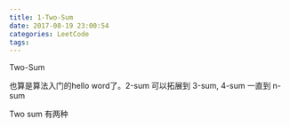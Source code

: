 ```yaml
---
title: 1-Two-Sum
date: 2017-08-19 23:00:54
categories: LeetCode
tags:
---
```


Two-Sum 

也算是算法入门的hello word了。2-sum 可以拓展到 3-sum, 4-sum 一直到 n-sum

Two sum 有两种


